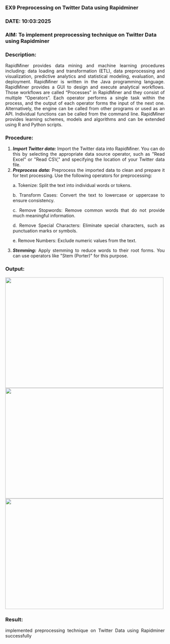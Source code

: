 ### EX9 Preprocessing on Twitter Data using Rapidminer
### DATE: 10:03:2025
### AIM: To implement preprocessing technique on Twitter Data using Rapidminer
### Description: 
<div align = "justify">
RapidMiner provides data mining and machine learning procedures including: data loading and transformation (ETL), data preprocessing and visualization, 
predictive analytics and statistical modeling, evaluation, and deployment. RapidMiner is written in the Java programming language. 
RapidMiner provides a GUI to design and execute analytical workflows. Those workflows are called “Processes” in RapidMiner and they consist of multiple “Operators”. 
Each operator performs a single task within the process, and the output of each operator forms the input of the next one. Alternatively, the engine can be called from 
other programs or used as an API. Individual functions can be called from the command line. 
RapidMiner provides learning schemes, models and algorithms and can be extended using R and Python scripts.

### Procedure:
1) ***Import Twitter data:*** Import the Twitter data into RapidMiner. You can do this by selecting the appropriate
data source operator, such as "Read Excel" or "Read CSV," and specifying the location of your Twitter data
file.
2) ***Preprocess data:*** Preprocess the imported data to clean and prepare it for text processing. Use the following
operators for preprocessing:
    <p>a. Tokenize: Split the text into individual words or tokens.
    <p>b. Transform Cases: Convert the text to lowercase or uppercase to ensure consistency.
    <p>c. Remove Stopwords: Remove common words that do not provide much meaningful information.
    <p>d. Remove Special Characters: Eliminate special characters, such as punctuation marks or symbols.
    <p>e. Remove Numbers: Exclude numeric values from the text.
3) ***Stemming:*** Apply stemming to reduce words to their root forms. You can use operators like "Stem (Porter)"
for this purpose.


### Output:
<img src=https://github.com/user-attachments/assets/57091364-9c79-4127-a8b1-3569cdff3fa3 width = 500 height = 350>

<img src=https://github.com/user-attachments/assets/ea2cb171-5a9e-4b80-9f3c-2cfad8f96bfd width = 500 height = 350>

<img src=https://github.com/user-attachments/assets/19ba5f7c-3958-4951-bea6-aa0c3a1ab78a width = 500 height = 350>


### Result:
implemented preprocessing technique on Twitter Data using Rapidminer successfully
